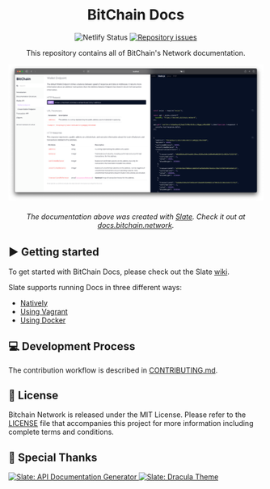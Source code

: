 <h1 align="center">
  BitChain Docs
</h1>

<p align="center">
  <img src="https://api.netlify.com/api/v1/badges/bae9e243-2e30-476e-92f6-c7dfcfe6a705/deploy-status" alt="Netlify Status">
  <a href="https://github.com/bitchain/docs/issues">
    <img alt="Repository issues" src="https://img.shields.io/github/issues/bitchain/docs?color=%230E1E25">
  </a>
</p>

<p align="center">This repository contains all of BitChain's Network documentation.</p>

<p align="center"><img src=".github/assets/screenshot.png" width=700 alt="Screenshot"></p>

<h6 align="center">
    <em>The documentation above was created with <a href="https://github.com/slatedocs/slate">Slate</a>. 
      Check it out at <a href="https://docs.bitchain.network">docs.bitchain.network</a>.
    </em>
</h6>

## ▶️ Getting started

To get started with BitChain Docs, please check out the Slate [wiki](https://github.com/slatedocs/slate/wiki#getting-started).

Slate supports running Docs in three different ways:
* [Natively](https://github.com/slatedocs/slate/wiki/Using-Slate-Natively)
* [Using Vagrant](https://github.com/slatedocs/slate/wiki/Using-Slate-in-Vagrant)
* [Using Docker](https://github.com/slatedocs/slate/wiki/Using-Slate-in-Docker)


## 💻 Development Process

The contribution workflow is described in [CONTRIBUTING.md](CONTRIBUTING.md).

## 📝 License

Bitchain Network is released under the MIT License. Please refer to the [LICENSE](LICENSE) file that accompanies this project for more information including complete terms and conditions.

## 💜 Special Thanks

<a href="https://github.com/slatedocs/slate">
  <img src="https://raw.githubusercontent.com/slatedocs/img/main/logo-slate.png" alt="Slate: API Documentation Generator" height="95">
</a>

<a href="https://github.com/dracula/slate">
  <img src="https://draculatheme.com/static/icons/pack-1/045-dracula.svg" alt="Slate: Dracula Theme" height="80">
</a>
